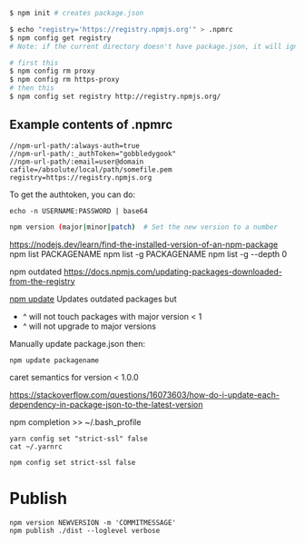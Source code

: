 ```sh
$ npm init # creates package.json
```

```sh
$ echo "registry='https://registry.npmjs.org'" > .npmrc
$ npm config get registry
# Note: if the current directory doesn't have package.json, it will ignore the local .npmrc and may report settings from a higher-level config file, such as user-specific one from ~/.npmrc.
```

```sh
# first this
$ npm config rm proxy
$ npm config rm https-proxy
# then this
$ npm config set registry http://registry.npmjs.org/
```

## Example contents of .npmrc
```
//npm-url-path/:always-auth=true
//npm-url-path/:_authToken="gobbledygook"
//npm-url-path/:email=user@domain
cafile=/absolute/local/path/somefile.pem
registry=https://registry.npmjs.org
```

To get the authtoken, you can do:
```
echo -n USERNAME:PASSWORD | base64
```

```sh
npm version (major|minor|patch)  # Set the new version to a number
```


https://nodejs.dev/learn/find-the-installed-version-of-an-npm-package
npm list PACKAGENAME
npm list -g PACKAGENAME
npm list -g --depth 0


npm outdated
https://docs.npmjs.com/updating-packages-downloaded-from-the-registry

[npm update](https://docs.npmjs.com/cli/v6/commands/npm-update)
Updates outdated packages but
- ^ will not touch packages with major version < 1
- ^ will not upgrade to major versions

Manually update package.json then:
```
npm update packagename
```



caret semantics for version < 1.0.0

https://stackoverflow.com/questions/16073603/how-do-i-update-each-dependency-in-package-json-to-the-latest-version



npm completion >> ~/.bash_profile





```
yarn config set "strict-ssl" false
cat ~/.yarnrc

npm config set strict-ssl false
```

# Publish
```
npm version NEWVERSION -m 'COMMITMESSAGE'
npm publish ./dist --loglevel verbose
```
